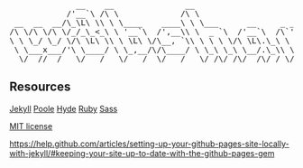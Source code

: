 <pre>              __    __               __                       __         
            /'__`\ /\ \             /\ \                     /\ \        
 __  __  __/\_\L\ \\ \ \____    ____\ \ \___      __     _ __\ \ \/'\    
/\ \/\ \/\ \/_/_\_<_\ \ '__`\  /',__\\ \  _ `\  /'__`\  /\`'__\ \ , <    
\ \ \_/ \_/ \/\ \L\ \\ \ \L\ \/\__, `\\ \ \ \ \/\ \L\.\_\ \ \/ \ \ \\`\  
 \ \___x___/'\ \____/ \ \_,__/\/\____/ \ \_\ \_\ \__/.\_\\ \_\  \ \_\ \_\
  \/__//__/   \/___/   \/___/  \/___/   \/_/\/_/\/__/\/_/ \/_/   \/_/\/_/
</pre>

## Resources
[Jekyll](https://jekyllrb.com)
[Poole](https://github.com/poole/poole)
[Hyde](https://github.com/poole/hyde)
[Ruby](https://www.ruby-lang.org)
[Sass](http://sass-lang.com)

[MIT license](LICENSE.md)

https://help.github.com/articles/setting-up-your-github-pages-site-locally-with-jekyll/#keeping-your-site-up-to-date-with-the-github-pages-gem
